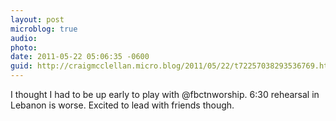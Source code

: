 ```yaml
---
layout: post
microblog: true
audio: 
photo: 
date: 2011-05-22 05:06:35 -0600
guid: http://craigmcclellan.micro.blog/2011/05/22/t72257038293536769.html
---
```

I thought I had to be up early to play with @fbctnworship. 6:30 rehearsal in Lebanon is worse. Excited to lead with friends though.
